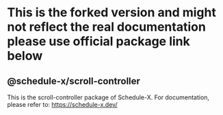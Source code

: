 # This is the forked version and might not reflect the real documentation please use official package link below

## @schedule-x/scroll-controller

This is the scroll-controller package of Schedule-X. For documentation, please refer to: https://schedule-x.dev/
